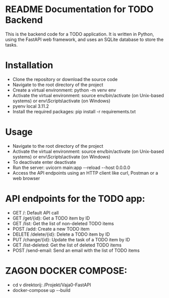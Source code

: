 README Documentation for TODO Backend
=====================================
This is the backend code for a TODO application. It is written in Python, using the FastAPI web framework, and uses an SQLite database to store the tasks.

Installation
============
- Clone the repository or download the source code
- Navigate to the root directory of the project
- Create a virtual environment: python -m venv env
- Activate the virtual environment: source env/bin/activate (on Unix-based systems) or env\Scripts\activate (on Windows)
- pyenv local 3.11.2
- Install the required packages: pip install -r requirements.txt

Usage
============
- Navigate to the root directory of the project
- Activate the virtual environment: source env/bin/activate (on Unix-based systems) or env\Scripts\activate (on Windows)
- To deactivate enter deactivate
- Run the server: uvicorn main:app --reload --host 0.0.0.0
- Access the API endpoints using an HTTP client like curl, Postman or a web browser

API endpoints for the TODO app:
================================
- GET /: Default API call
- GET /get/{id}: Get a TODO item by ID
- GET /list: Get the list of non-deleted TODO items
- POST /add: Create a new TODO item
- DELETE /delete/{id}: Delete a TODO item by ID
- PUT /change/{id}: Update the task of a TODO item by ID
- GET /list-deleted: Get the list of deleted TODO items
- POST /send-email: Send an email with the list of TODO items

ZAGON DOCKER COMPOSE:
================================
- cd v direktorij:  /Projekt/Vaja0-FastAPI
- docker-compose up --build

